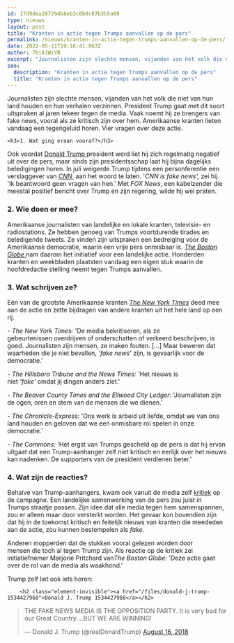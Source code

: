 ```yaml
---
id: 17d9dea287294b6eb3c6b8c87b3b5a88
type: nieuws
layout: post
title: "Kranten in actie tegen Trumps aanvallen op de pers"
permalink: /nieuws/kranten-in-actie-tegen-trumps-aanvallen-op-de-pers/
date: 2022-05-11T19:16:41.067Z
author: 7biA1WiYB
excerpt: "Journalisten zijn slechte mensen, vijanden van het volk die niet van hun land houden en hun verhalen verzinnen. President Trump gaat met dit soort uitspraken al jaren tekeer tegen de media. Vaak noemt hij ze brengers van fake news, vooral als ze kritisch zijn over hem. Amerikaanse kranten lieten vandaag een tegengeluid horen. Vier vragen over deze actie.  "
seo:
  description: "Kranten in actie tegen Trumps aanvallen op de pers"
  title: "Kranten in actie tegen Trumps aanvallen op de pers"
---
```

Journalisten zijn slechte mensen, vijanden van het volk die niet van hun land houden en hun verhalen verzinnen. President Trump gaat met dit soort uitspraken al jaren tekeer tegen de media. Vaak noemt hij ze brengers van fake news, vooral als ze kritisch zijn over hem. Amerikaanse kranten lieten vandaag een tegengeluid horen. Vier vragen over deze actie.  

    <h3>1. Wat ging eraan vooraf?</h3>
<p>Ook voordat <a href="https://7dagen.netlify.app/trump" target="_blank">Donald Trump </a>president werd liet hij zich regelmatig negatief uit over de pers, maar sinds zijn presidentsschap laat hij bijna dagelijks beledigingen horen. In juli weigerde Trump tijdens een personferentie een verslaggever van <em><a href="https://money.cnn.com/2018/07/13/media/trump-fake-news-the-sun-rupert-murdoch/index.html" target="_blank">CNN </a> </em>aan het woord te laten. '<em>CNN is fake news',</em> zei hij. 'Ik beantwoord geen vragen van hen.' Met <em>FOX News</em>, een kabelzender die meestal positief bericht over Trump en zijn regering, wilde hij wel praten.</p>
<h3>2. Wie doen er mee?</h3>
<p>Amerikaanse journalisten van landelijke en lokale kranten, televisie- en radiostations. Ze hebben genoeg van Trumps voortdurende tirades en beledigende tweets. Ze vinden zijn uitspraken een bedreiging voor de Amerikaanse democratie, waarin een vrije pers onmisbaar is. <a href="https://www.bostonglobe.com/opinion/editorials/2018/08/15/editorial/Kt0NFFonrxqBI6NqqennvL/story.html" target="_blank"><em>The Boston Globe</em> </a>nam daarom het initiatief voor een landelijke actie. Honderden kranten en weekbladen plaatsten vandaag een eigen stuk waarin de hoofdredactie stelling neemt tegen Trumps aanvallen. </p>
<h3>3. Wat schrijven ze?</h3>
<p>Eén van de grootste Amerikaanse kranten <em><a href="https://www.nytimes.com/interactive/2018/08/15/opinion/editorials/free-press-local-journalism-news-donald-trump.html" target="_blank">The New York Times</a> </em>deed mee aan de actie en zette bijdragen van andere kranten uit het hele land op een rij. </p>
<p><em>- The New York Times: </em>'De media bekritiseren, als ze gebeurtenissen overdrijven of onderschatten of verkeerd beschrijven, is goed. Journalisten zijn mensen, ze maken fouten. [...] Maar beweren dat waarheden die je niet bevallen, '<i>fake news</i>' zijn, is gevaarlijk voor de democratie.'</p>
<p><em>- The Hillsboro Tribune and the News Times: '</em>Het nieuws is niet <em>'fake' </em>omdat jij dingen anders ziet.'</p>
<p><em>- The Beaver County Times and the Ellwood City Ledger: </em>'Journalisten zijn de ogen, oren en stem van de mensen die we dienen.'</p>
<p><em>- The Chronicle-Express: </em>'Ons werk is arbeid uit liefde, omdat we van ons land houden en geloven dat we een onmisbare rol spelen in onze democratie.'</p>
<p><em>- The Commons: '</em>Het ergst van Trumps gescheld op de pers is dat hij ervan uitgaat dat een Trump-aanhanger zelf niet kritisch en eerlijk over het nieuws kan nadenken. De supporters van de president verdienen beter.'</p>
<h3>4. Wat zijn de reacties?</h3>
<p>Behalve van Trump-aanhangers, kwam ook vanuit de media zelf <a href="https://www.sfchronicle.com/opinion/diaz/article/Why-the-San-Francisco-Chronicle-isn-t-joining-13159007.php" target="_blank">kritiek</a> op de campagne. Een landelijke samenwerking van de pers zou juist in Trumps straatje passen. Zijn idee dat alle media tegen hem samenspannen, zou er alleen maar door versterkt worden. Het gevaar kon bovendien zijn dat hij in de toekomst kritisch en feitelijk nieuws van kranten die meededen aan de actie, zou kunnen bestempelen als <em>fake.</em></p>
<p>Anderen mopperden dat de stukken vooral gelezen worden door mensen die toch al tegen Trump zijn. Als reactie op de kritiek zei initiatiefnemer Marjorie Pritchard van<em>The Boston Globe: </em>'Deze actie gaat over de rol van de media als waakhond.'</p>
<p>Trump zelf liet ook iets horen:<div class="media media-element-container media-default"><div id="file-534331" class="file file-document file-text-oembed">

        <h2 class="element-invisible"><a href="/files/donald-j-trump-1534427968">Donald J. Trump 1534427968</a></h2>
    
  
  <div class="content">
    
<blockquote class="twitter-tweet" data-width="550"><p lang="en" dir="ltr">THE FAKE NEWS MEDIA IS THE OPPOSITION PARTY. It is very bad for our Great Country....BUT WE ARE WINNING!</p>&mdash; Donald J. Trump (@realDonaldTrump) <a href="https://twitter.com/realDonaldTrump/status/1030074380397752320?ref_src=twsrc%5Etfw">August 16, 2018</a></blockquote>
<script async="" src="https://platform.twitter.com/widgets.js" charset="utf-8"></script>
  </div>

  
</div>
</div>  
